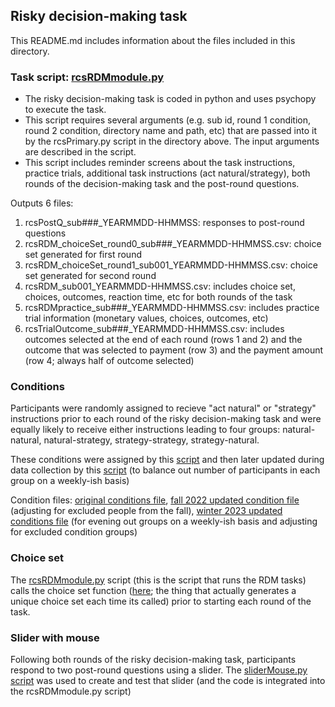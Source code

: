 ## Risky decision-making task
This README.md includes information about the files included in this directory.


### Task script: [rcsRDMmodule.py](rcsRDMmodule.py)
- The risky decision-making task is coded in python and uses psychopy to execute the task. 
- This script requires several arguments (e.g. sub id, round 1 condition, round 2 condition, directory name and path, etc) that are passed into it by the rcsPrimary.py script in the directory above. The input arguments are described in the script. 
- This script includes reminder screens about the task instructions, practice trials, additional task instructions (act natural/strategy), both rounds of the decision-making task and the post-round questions. 

Outputs 6 files:
 1. rcsPostQ_sub###_YEARMMDD-HHMMSS: responses to post-round questions
 2. rcsRDM_choiceSet_round0_sub###_YEARMMDD-HHMMSS.csv: choice set generated for first round
 3. rcsRDM_choiceSet_round1_sub001_YEARMMDD-HHMMSS.csv: choice set generated for second round
 4. rcsRDM_sub001_YEARMMDD-HHMMSS.csv: includes choice set, choices, outcomes, reaction time, etc for both rounds of the task
 5. rcsRDMpractice_sub###_YEARMMDD-HHMMSS.csv: includes practice trial information (monetary values, choices, outcomes, etc)
 6. rcsTrialOutcome_sub###_YEARMMDD-HHMMSS.csv: includes outcomes selected at the end of each round (rows 1 and 2) and the outcome that was selected to payment (row 3) and the payment amount (row 4; always half of outcome selected)

### Conditions
Participants were randomly assigned to recieve "act natural" or "strategy" instructions prior to each round of the risky decision-making task and were equally likely to receive either instructions leading to four groups: natural-natural, natural-strategy, strategy-strategy, strategy-natural. 

These conditions were assigned by this [script](rcsConditionAssignment.py) and then later updated during data collection by this [script](rcsConditionUpdateFile.py) (to balance out number of participants in each group on a weekly-ish basis)

Condition files: [original conditions file](rcsConditionsORIGINAL.csv), [fall 2022 updated condition file](rcsConditions.csv) (adjusting for excluded people from the fall), [winter 2023 updated conditions file](rcsConditionsUpdated_Winter.csv) (for evening out groups on a weekly-ish basis and adjusting for excluded condition groups)


### Choice set
The [rcsRDMmodule.py](rcsRDMmodule.py) script (this is the script that runs the RDM tasks) calls the choice set function ([here](rcsRDMChoiceSet.py); the thing that actually generates a unique choice set each time its called) prior to starting each round of the task.



### Slider with mouse
Following both rounds of the risky decision-making task, participants respond to two post-round questions using a slider. The [sliderMouse.py script](sliderMouse.py) was used to create and test that slider (and the code is integrated into the rcsRDMmodule.py script)
